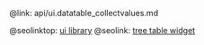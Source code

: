 @link: api/ui.datatable_collectvalues.md

@seolinktop: [ui library](https://webix.com)
@seolink: [tree table widget](https://webix.com/widget/treetable/)